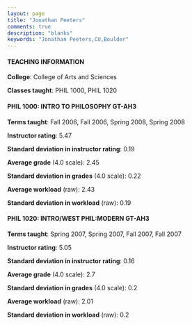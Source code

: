 ```yaml
---
layout: page
title: "Jonathan Peeters" 
comments: true
description: "blanks"
keywords: "Jonathan Peeters,CU,Boulder"
---
```

<head>
<script src="https://ajax.googleapis.com/ajax/libs/jquery/2.1.3/jquery.min.js"></script>
<script src="https://dl.dropboxusercontent.com/s/pc42nxpaw1ea4o9/highcharts.js?dl=0"></script>
<!-- <script src="../assets/js/highcharts.js"></script> -->
<style type="text/css">@font-face {
	font-family: "Bebas Neue";
	src: url(https://www.filehosting.org/file/details/544349/BebasNeue Regular.otf) format("opentype");
	}
	h1.Bebas { 
		font-family: "Bebas Neue", Verdana, Tahoma;
	}
</style>
</head>
	   
#### TEACHING INFORMATION

**College**: College of Arts and Sciences

**Classes taught**: PHIL 1000, PHIL 1020

#### PHIL 1000: INTRO TO PHILOSOPHY GT-AH3

**Terms taught**: Fall 2006, Fall 2006, Spring 2008, Spring 2008

**Instructor rating**: 5.47

**Standard deviation in instructor rating**: 0.19

**Average grade** (4.0 scale): 2.45

**Standard deviation in grades** (4.0 scale): 0.22

**Average workload** (raw): 2.43

**Standard deviation in workload** (raw): 0.19

#### PHIL 1020: INTRO/WEST PHIL:MODERN GT-AH3

**Terms taught**: Spring 2007, Spring 2007, Fall 2007, Fall 2007

**Instructor rating**: 5.05

**Standard deviation in instructor rating**: 0.16

**Average grade** (4.0 scale): 2.7

**Standard deviation in grades** (4.0 scale): 0.2

**Average workload** (raw): 2.01

**Standard deviation in workload** (raw): 0.2

